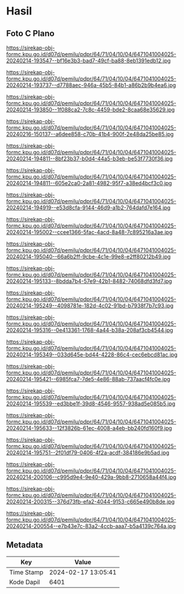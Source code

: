 # Hasil

## Foto C Plano

https://sirekap-obj-formc.kpu.go.id/d07d/pemilu/pdpr/64/71/04/10/04/6471041004025-20240214-193547--bf16e3b3-bad7-49cf-ba88-8eb1391edb12.jpg

https://sirekap-obj-formc.kpu.go.id/d07d/pemilu/pdpr/64/71/04/10/04/6471041004025-20240214-193737--d7788aec-946a-45b5-84b1-a86b2b9b4ea6.jpg

https://sirekap-obj-formc.kpu.go.id/d07d/pemilu/pdpr/64/71/04/10/04/6471041004025-20240214-193850--1f088ca2-7c8c-4459-bde2-8caa68e35629.jpg

https://sirekap-obj-formc.kpu.go.id/d07d/pemilu/pdpr/64/71/04/10/04/6471041004025-20240216-150137--a6dee858-c70b-41b4-900f-2e48da25be85.jpg

https://sirekap-obj-formc.kpu.go.id/d07d/pemilu/pdpr/64/71/04/10/04/6471041004025-20240214-194811--8bf23b37-b0d4-44a5-b3eb-be53f7730f36.jpg

https://sirekap-obj-formc.kpu.go.id/d07d/pemilu/pdpr/64/71/04/10/04/6471041004025-20240214-194811--605e2ca0-2a81-4982-95f7-a38ed4bcf3c0.jpg

https://sirekap-obj-formc.kpu.go.id/d07d/pemilu/pdpr/64/71/04/10/04/6471041004025-20240214-194919--e53d8cfa-9144-46d9-a1b2-764dafd7e164.jpg

https://sirekap-obj-formc.kpu.go.id/d07d/pemilu/pdpr/64/71/04/10/04/6471041004025-20240214-195002--ccee1366-5fac-4acd-8a48-7c895216a3ae.jpg

https://sirekap-obj-formc.kpu.go.id/d07d/pemilu/pdpr/64/71/04/10/04/6471041004025-20240214-195040--66a6b2ff-9cbe-4c1e-99e8-e2ff80212b49.jpg

https://sirekap-obj-formc.kpu.go.id/d07d/pemilu/pdpr/64/71/04/10/04/6471041004025-20240214-195133--8bdda7b4-57e9-42b1-8482-74068dfd3fd7.jpg

https://sirekap-obj-formc.kpu.go.id/d07d/pemilu/pdpr/64/71/04/10/04/6471041004025-20240214-195249--4098781e-182d-4c02-91bd-b7938f7b7c93.jpg

https://sirekap-obj-formc.kpu.go.id/d07d/pemilu/pdpr/64/71/04/10/04/6471041004025-20240214-195316--0e413361-1768-4a44-b38a-208af3cb4544.jpg

https://sirekap-obj-formc.kpu.go.id/d07d/pemilu/pdpr/64/71/04/10/04/6471041004025-20240214-195349--033d645e-bd44-4228-86c4-cec6ebcd81ac.jpg

https://sirekap-obj-formc.kpu.go.id/d07d/pemilu/pdpr/64/71/04/10/04/6471041004025-20240214-195421--6985fca7-7de5-4e86-88ab-737aacf4fc0e.jpg

https://sirekap-obj-formc.kpu.go.id/d07d/pemilu/pdpr/64/71/04/10/04/6471041004025-20240214-195539--ed3bbe1f-39d8-4546-9557-938ad5e085b5.jpg

https://sirekap-obj-formc.kpu.go.id/d07d/pemilu/pdpr/64/71/04/10/04/6471041004025-20240214-195633--12f3826b-61ec-4008-a4eb-bb240fd160f9.jpg

https://sirekap-obj-formc.kpu.go.id/d07d/pemilu/pdpr/64/71/04/10/04/6471041004025-20240214-195751--2f01df79-0406-4f2a-acdf-384186e9b5ad.jpg

https://sirekap-obj-formc.kpu.go.id/d07d/pemilu/pdpr/64/71/04/10/04/6471041004025-20240214-200106--c995d9e4-9e40-429a-9bb8-2710658a44f4.jpg

https://sirekap-obj-formc.kpu.go.id/d07d/pemilu/pdpr/64/71/04/10/04/6471041004025-20240214-200315--376d73fb-efa2-4044-9153-c665e490b8de.jpg

https://sirekap-obj-formc.kpu.go.id/d07d/pemilu/pdpr/64/71/04/10/04/6471041004025-20240214-200554--e7b43e7c-83a2-4ccb-aaa7-b5a4139c764a.jpg


## Metadata

| Key        | Value               |
| ---------- | ------------------- |
| Time Stamp | 2024-02-17 13:05:41 |
| Kode Dapil | 6401                |



